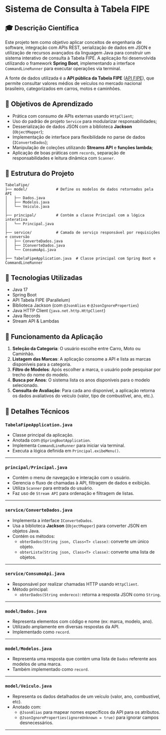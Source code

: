 # Sistema de Consulta à Tabela FIPE

## 🎓 Descrição Científica

Este projeto tem como objetivo aplicar conceitos de engenharia de software, integração com APIs REST, serialização de dados em JSON e utilização de recursos avançados da linguagem Java para construir um sistema interativo de consulta à Tabela FIPE. A aplicação foi desenvolvida utilizando o framework **Spring Boot**, implementando a interface `CommandLineRunner` para executar operações via terminal.

A fonte de dados utilizada é a **API pública da Tabela FIPE** ([API FIPE](https://deividfortuna.github.io/fipe/)), que permite consultar valores médios de veículos no mercado nacional brasileiro, categorizados em carros, motos e caminhões.

## 🧪 Objetivos de Aprendizado

- Prática com consumo de APIs externas usando `HttpClient`;
- Uso do padrão de projeto `Service` para modularizar responsabilidades;
- Desserialização de dados JSON com a biblioteca **Jackson** (`ObjectMapper`);
- Implementação de interface para flexibilidade no parse de dados (`IConverteDados`);
- Manipulação de coleções utilizando **Streams API** e **funções lambda**;
- Aplicação de boas práticas com `records`, separação de responsabilidades e leitura dinâmica com `Scanner`.


## 🧱 Estrutura do Projeto

```text
TabelaFipe/
├── model/             # Define os modelos de dados retornados pela API
│   ├── Dados.java
│   ├── Modelos.java
│   └── Veiculo.java
│
├── principal/         # Contém a classe Principal com a lógica interativa
│   └── Principal.java
│
├── service/           # Camada de serviço responsável por requisições e conversão
│   ├── ConverteDados.java
│   ├── IConverteDados.java
│   └── ConsumoApi.java
│
├── TabelaFipeApplication.java  # Classe principal com Spring Boot e CommandLineRunner
```



## 🔧 Tecnologias Utilizadas

- Java 17
- Spring Boot
- API Tabela FIPE (Parallelum)
- Biblioteca Jackson (com `@JsonAlias` e `@JsonIgnoreProperties`)
- Java HTTP Client (`java.net.http.HttpClient`)
- Java Records
- Stream API & Lambdas

## 🔎 Funcionamento da Aplicação

1. **Seleção da Categoria**: O usuário escolhe entre Carro, Moto ou Caminhão.
2. **Listagem das Marcas**: A aplicação consome a API e lista as marcas disponíveis para a categoria.
3. **Filtro de Modelos**: Após escolher a marca, o usuário pode pesquisar por trecho do nome do modelo.
4. **Busca por Anos**: O sistema lista os anos disponíveis para o modelo selecionado.
5. **Consulta de Avaliação**: Para cada ano disponível, a aplicação retorna os dados avaliativos do veículo (valor, tipo de combustível, ano, etc.).


## 📁 Detalhes Técnicos

### `TabelaFipeApplication.java`
- Classe principal da aplicação.
- Anotada com `@SpringBootApplication`.
- Implementa `CommandLineRunner` para iniciar via terminal.
- Executa a lógica definida em `Principal.exibeMenu()`.

---

### `principal/Principal.java`
- Contém o menu de navegação e interação com o usuário.
- Gerencia o fluxo de chamadas à API, filtragem de dados e exibição.
- Utiliza `Scanner` para entrada do usuário.
- Faz uso de `Stream API` para ordenação e filtragem de listas.

---

### `service/ConverteDados.java`
- Implementa a interface `IConverteDados`.
- Usa a biblioteca **Jackson** (`ObjectMapper`) para converter JSON em objetos Java.
- Contém os métodos:
  - `obterDados(String json, Class<T> classe)`: converte um único objeto.
  - `obterLista(String json, Class<T> classe)`: converte uma lista de objetos.

---

### `service/ConsumoApi.java`
- Responsável por realizar chamadas HTTP usando `HttpClient`.
- Método principal:
  - `obterDados(String endereco)`: retorna a resposta JSON como `String`.

---

### `model/Dados.java`
- Representa elementos com código e nome (ex: marca, modelo, ano).
- Utilizado amplamente em diversas respostas da API.
- Implementado como `record`.

---

### `model/Modelos.java`
- Representa uma resposta que contém uma lista de `Dados` referente aos modelos de uma marca.
- Também implementado como `record`.

---

### `model/Veiculo.java`
- Representa os dados detalhados de um veículo (valor, ano, combustível, etc).
- Anotado com:
  - `@JsonAlias` para mapear nomes específicos da API para os atributos.
  - `@JsonIgnoreProperties(ignoreUnknown = true)` para ignorar campos desnecessários.

---
